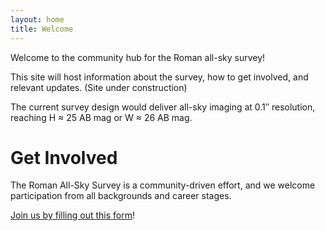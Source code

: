 ```yaml
---
layout: home
title: Welcome
---
```


Welcome to the community hub for the Roman all-sky survey!

This site will host information about the survey, how to get involved, and relevant updates. (Site under construction)

The current survey design would deliver all-sky imaging at 0.1″ resolution, reaching H ≈ 25 AB mag or W ≈ 26 AB mag.

# Get Involved

The Roman All-Sky Survey is a community-driven effort, and we welcome participation from all backgrounds and career stages.

[Join us by filling out this form](https://forms.gle/R3Zt44aXS9FKaMVRA)!
